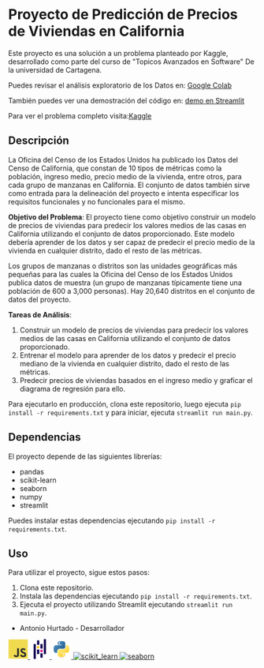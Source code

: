 # Proyecto de Predicción de Precios de Viviendas en California

Este proyecto es una solución a un problema planteado por Kaggle, desarrollado como parte del curso  de "Topicos Avanzados en Software" De la universidad de Cartagena.

Puedes revisar el análisis exploratorio de los Datos en: [Google Colab](https://colab.research.google.com/drive/154LH2L0mE58gyZHrKbv-rr0B4JkgaN4B?usp=sharing)

También puedes ver una demostración del código en: [demo en Streamlit](https://antojose93-house-price-california-main-xygz1i.streamlit.app/)

Para ver el problema completo visita:[Kaggle](https://www.kaggle.com/datasets/shibumohapatra/house-price/data)

## Descripción

La Oficina del Censo de los Estados Unidos ha publicado los Datos del Censo de California, que constan de 10 tipos de métricas como la población, ingreso medio, precio medio de la vivienda, entre otros, para cada grupo de manzanas en California. El conjunto de datos también sirve como entrada para la delineación del proyecto e intenta especificar los requisitos funcionales y no funcionales para el mismo.

**Objetivo del Problema**: El proyecto tiene como objetivo construir un modelo de precios de viviendas para predecir los valores medios de las casas en California utilizando el conjunto de datos proporcionado. Este modelo debería aprender de los datos y ser capaz de predecir el precio medio de la vivienda en cualquier distrito, dado el resto de las métricas.

Los grupos de manzanas o distritos son las unidades geográficas más pequeñas para las cuales la Oficina del Censo de los Estados Unidos publica datos de muestra (un grupo de manzanas típicamente tiene una población de 600 a 3,000 personas). Hay 20,640 distritos en el conjunto de datos del proyecto.



**Tareas de Análisis**:
1. Construir un modelo de precios de viviendas para predecir los valores medios de las casas en California utilizando el conjunto de datos proporcionado.
2. Entrenar el modelo para aprender de los datos y predecir el precio mediano de la vivienda en cualquier distrito, dado el resto de las métricas.
3. Predecir precios de viviendas basados en el ingreso medio y graficar el diagrama de regresión para ello.

Para ejecutarlo en producción, clona este repositorio, luego ejecuta `pip install -r requirements.txt` y para iniciar, ejecuta `streamlit run main.py`.

## Dependencias

El proyecto depende de las siguientes librerías:
- pandas
- scikit-learn
- seaborn
- numpy
- streamlit

Puedes instalar estas dependencias ejecutando `pip install -r requirements.txt`.

## Uso

Para utilizar el proyecto, sigue estos pasos:
1. Clona este repositorio.
2. Instala las dependencias ejecutando `pip install -r requirements.txt`.
3. Ejecuta el proyecto utilizando Streamlit ejecutando `streamlit run main.py`.



- Antonio Hurtado - Desarrollador


<p align="left"> <a href="https://developer.mozilla.org/en-US/docs/Web/JavaScript" target="_blank" rel="noreferrer"> <img src="https://raw.githubusercontent.com/devicons/devicon/master/icons/javascript/javascript-original.svg" alt="javascript" width="40" height="40"/> </a> <a href="https://pandas.pydata.org/" target="_blank" rel="noreferrer"> <img src="https://raw.githubusercontent.com/devicons/devicon/2ae2a900d2f041da66e950e4d48052658d850630/icons/pandas/pandas-original.svg" alt="pandas" width="40" height="40"/> </a> <a href="https://www.python.org" target="_blank" rel="noreferrer"> <img src="https://raw.githubusercontent.com/devicons/devicon/master/icons/python/python-original.svg" alt="python" width="40" height="40"/> </a> <a href="https://scikit-learn.org/" target="_blank" rel="noreferrer"> <img src="https://upload.wikimedia.org/wikipedia/commons/0/05/Scikit_learn_logo_small.svg" alt="scikit_learn" width="40" height="40"/> </a> <a href="https://seaborn.pydata.org/" target="_blank" rel="noreferrer"> <img src="https://seaborn.pydata.org/_images/logo-mark-lightbg.svg" alt="seaborn" width="40" height="40"/> </a> </p>

